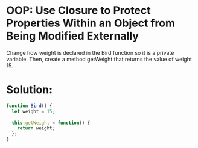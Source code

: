 # OOP: Use Closure to Protect Properties Within an Object from Being Modified Externally
Change how weight is declared in the Bird function so it is a private variable. Then, create a method getWeight that returns the value of weight 15.
# Solution:
```javascript
function Bird() {
  let weight = 15;
  
  this.getWeight = function() {
    return weight;
  };
}
```